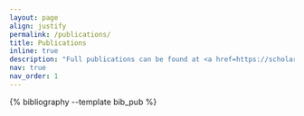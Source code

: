 ```yaml
---
layout: page
align: justify
permalink: /publications/
title: Publications
inline: true
description: "Full publications can be found at <a href=https://scholar.google.com/citations?user=Fi6WlW0AAAAJ&hl=en> Google Scholar </a>. <br/> † represents the joint first author."
nav: true
nav_order: 1
---
```


<!-- _pages/publications.md -->
<div class="publications">

{% bibliography --template bib_pub %}

</div>
